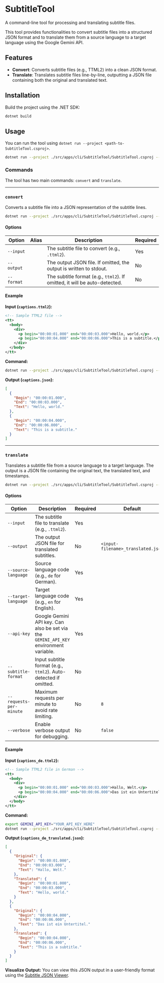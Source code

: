 # SubtitleTool

A command-line tool for processing and translating subtitle files.

This tool provides functionalities to convert subtitle files into a structured JSON format and to translate them from a source language to a target language using the Google Gemini API.

## Features

*   **Convert**: Converts subtitle files (e.g., TTML2) into a clean JSON format.
*   **Translate**: Translates subtitle files line-by-line, outputting a JSON file containing both the original and translated text.

## Installation

Build the project using the .NET SDK:

```bash
dotnet build
```

## Usage

You can run the tool using `dotnet run --project <path-to-SubtitleTool.csproj>`.

```bash
dotnet run --project ./src/apps/cli/SubtitleTool/SubtitleTool.csproj -- [command] [options]
```

### Commands

The tool has two main commands: `convert` and `translate`.

---

### `convert`

Converts a subtitle file into a JSON representation of the subtitle lines.

```bash
dotnet run --project ./src/apps/cli/SubtitleTool/SubtitleTool.csproj -- convert --input <input-file>
```

#### Options

| Option      | Alias | Description                                                              | Required |
|-------------|-------|--------------------------------------------------------------------------|----------|
| `--input`   |       | The subtitle file to convert (e.g., `.ttml2`).                            | Yes      |
| `--output`  |       | The output JSON file. If omitted, the output is written to stdout.       | No       |
| `--format`  |       | The subtitle format (e.g., `ttml2`). If omitted, it will be auto-detected. | No       |

#### Example

**Input (`captions.ttml2`):**
```xml
<!-- Sample TTML2 file -->
<tt>
  <body>
    <div>
      <p begin="00:00:01.000" end="00:00:03.000">Hello, world.</p>
      <p begin="00:00:04.000" end="00:00:06.000">This is a subtitle.</p>
    </div>
  </body>
</tt>
```

**Command:**
```bash
dotnet run --project ./src/apps/cli/SubtitleTool/SubtitleTool.csproj -- convert --input ./captions.ttml2 --output ./captions.json
```

**Output (`captions.json`):**
```json
[
  {
    "Begin": "00:00:01.000",
    "End": "00:00:03.000",
    "Text": "Hello, world."
  },
  {
    "Begin": "00:00:04.000",
    "End": "00:00:06.000",
    "Text": "This is a subtitle."
  }
]
```

---

### `translate`

Translates a subtitle file from a source language to a target language. The output is a JSON file containing the original text, the translated text, and timestamps.

```bash
dotnet run --project ./src/apps/cli/SubtitleTool/SubtitleTool.csproj -- translate --input <input-file> --source-language <lang> --target-language <lang>
```

#### Options

| Option                  | Description                                                                                              | Required | Default                               |
|-------------------------|----------------------------------------------------------------------------------------------------------|----------|---------------------------------------|
| `--input`               | The subtitle file to translate (e.g., `.ttml2`).                                                          | Yes      |                                       |
| `--output`              | The output JSON file for translated subtitles.                                                           | No       | `<input-filename>_translated.json`    |
| `--source-language`     | Source language code (e.g., `de` for German).                                                            | Yes      |                                       |
| `--target-language`     | Target language code (e.g., `en` for English).                                                           | Yes      |                                       |
| `--api-key`             | Google Gemini API key. Can also be set via the `GEMINI_API_KEY` environment variable.                      | Yes      |                                       |
| `--subtitle-format`     | Input subtitle format (e.g., `ttml2`). Auto-detected if omitted.                                          | No       |                                       |
| `--requests-per-minute` | Maximum requests per minute to avoid rate limiting.                                                      | No       | `8`                                   |
| `--verbose`             | Enable verbose output for debugging.                                                                     | No       | `false`                               |

#### Example

**Input (`captions_de.ttml2`):**
```xml
<!-- Sample TTML2 file in German -->
<tt>
  <body>
    <div>
      <p begin="00:00:01.000" end="00:00:03.000">Hallo, Welt.</p>
      <p begin="00:00:04.000" end="00:00:06.000">Das ist ein Untertitel.</p>
    </div>
  </body>
</tt>
```

**Command:**
```bash
export GEMINI_API_KEY="YOUR_API_KEY_HERE"
dotnet run --project ./src/apps/cli/SubtitleTool/SubtitleTool.csproj -- translate --input ./captions_de.ttml2 --source-language de --target-language en
```

**Output (`captions_de_translated.json`):**
```json
[
  {
    "Original": {
      "Begin": "00:00:01.000",
      "End": "00:00:03.000",
      "Text": "Hallo, Welt."
    },
    "Translated": {
      "Begin": "00:00:01.000",
      "End": "00:00:03.000",
      "Text": "Hello, world."
    }
  },
  {
    "Original": {
      "Begin": "00:00:04.000",
      "End": "00:00:06.000",
      "Text": "Das ist ein Untertitel."
    },
    "Translated": {
      "Begin": "00:00:04.000",
      "End": "00:00:06.000",
      "Text": "This is a subtitle."
    }
  }
]
```

**Visualize Output:** You can view this JSON output in a user-friendly format using the [Subtitle JSON Viewer](../../../../../docs/tools/subtitle-json-viewer.html).
